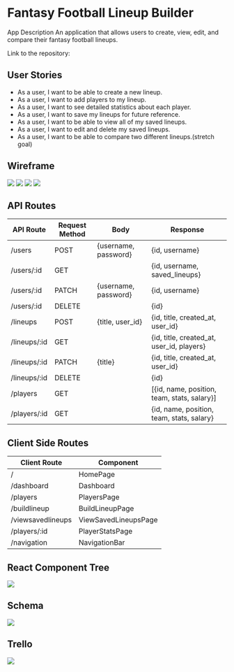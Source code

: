# Fantasy Football Lineup Builder

App Description
An application that allows users to create, view, edit, and compare their fantasy football lineups.

Link to the repository:

## User Stories
- As a user, I want to be able to create a new lineup.
- As a user, I want to add players to my lineup.
- As a user, I want to see detailed statistics about each player.
- As a user, I want to save my lineups for future reference.
- As a user, I want to be able to view all of my saved lineups.
- As a user, I want to edit and delete my saved lineups.
- As a user, I want to be able to compare two different lineups.(stretch goal)

## Wireframe
<img src =images/Wireframe1.png>
<img src =images/Wireframe2.png>
<img src =images/Wireframe3.png>
<img src =images/Wireframe4.png>


## API Routes

| API Route     | Request Method | Body                | Response                                        |
|---------------|----------------|---------------------|-------------------------------------------------|
| /users        | POST           | {username, password}| {id, username}                                  |
| /users/:id    | GET            |                     | {id, username, saved_lineups}                   |
| /users/:id    | PATCH          | {username, password}| {id, username}                                  |
| /users/:id    | DELETE         |                     | {id}                                            |
| /lineups      | POST           | {title, user_id}    | {id, title, created_at, user_id}                |
| /lineups/:id  | GET            |                     | {id, title, created_at, user_id, players}       |
| /lineups/:id  | PATCH          | {title}             | {id, title, created_at, user_id}                |
| /lineups/:id  | DELETE         |                     | {id}                                            |
| /players      | GET            |                     | [{id, name, position, team, stats, salary}]     |
| /players/:id  | GET            |                     | {id, name, position, team, stats, salary}       |

## Client Side Routes

| Client Route         | Component          |
|----------------------|--------------------|
| /                    | HomePage           |
| /dashboard           | Dashboard          |
| /players             | PlayersPage        |
| /buildlineup         | BuildLineupPage    |
| /viewsavedlineups    | ViewSavedLineupsPage|
| /players/:id         | PlayerStatsPage    |
| /navigation          | NavigationBar      |

## React Component Tree
<img src =images/SimpleLineupBuilderReactTree.png>


## Schema
<img src =images/SimpleLineupBuilderSchema.png>

## Trello
<img src =images/KanBanBoard.png>
